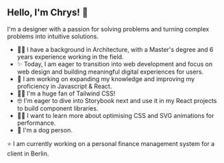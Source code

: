 ## Hello, I'm Chrys! 👋

I'm a designer with a passion for solving problems and turning complex problems into intuitive solutions.


* 👷‍♀️ I have a background in Architecture, with a Master's degree and 6 years experience working in the field.
* ✨ Today, I am eager to transition into web development and focus on web design and building meaningful digital experiences for users.
* 🌱 I am working on expanding my knowledge and improving my proficiency in Javascript & React.
* 🤟🏻 I'm a huge fan of Tailwind CSS! 
* 🤓 I'm eager to dive into Storybook next and use it in my React projects to build component libraries.
* 🐱‍🏍 I want to learn more about optimising CSS and SVG animations for performance.
* 🐶 I'm a dog person.

⭐ I am currently working on a personal finance management system for a client in Berlin.
